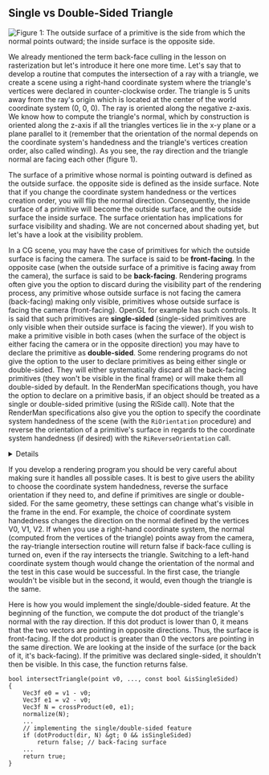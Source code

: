 ## Single vs Double-Sided Triangle

![Figure 1: The outside surface of a primitive is the side from which the normal points outward; the inside surface is the opposite side.](/images/ray-triangle/frontback.png?)

We already mentioned the term back-face culling in the lesson on rasterization but let's introduce it here one more time. Let's say that to develop a routine that computes the intersection of a ray with a triangle, we create a scene using a right-hand coordinate system where the triangle's vertices were declared in counter-clockwise order. The triangle is 5 units away from the ray's origin which is located at the center of the world coordinate system (0, 0, 0). The ray is oriented along the negative z-axis. We know how to compute the triangle's normal, which by construction is oriented along the z-axis if all the triangles vertices lie in the x-y plane or a plane parallel to it (remember that the orientation of the normal depends on the coordinate system's handedness and the triangle's vertices creation order, also called winding). As you see, the ray direction and the triangle normal are facing each other (figure 1).

The surface of a primitive whose normal is pointing outward is defined as the outside surface. the opposite side is defined as the inside surface. Note that if you change the coordinate system handedness or the vertices creation order, you will flip the normal direction. Consequently, the inside surface of a primitive will become the outside surface, and the outside surface the inside surface. The surface orientation has implications for surface visibility and shading. We are not concerned about shading yet, but let's have a look at the visibility problem.

In a CG scene, you may have the case of primitives for which the outside surface is facing the camera. The surface is said to be **front-facing**. In the opposite case (when the outside surface of a primitive is facing away from the camera), the surface is said to be **back-facing**. Rendering programs often give you the option to discard during the visibility part of the rendering process, any primitive whose outside surface is not facing the camera (back-facing) making only visible, primitives whose outside surface is facing the camera (front-facing). OpenGL for example has such controls. It is said that such primitives are **single-sided** (single-sided primitives are only visible when their outside surface is facing the viewer). If you wish to make a primitive visible in both cases (when the surface of the object is either facing the camera or in the opposite direction) you may have to declare the primitive as **double-sided**. Some rendering programs do not give the option to the user to declare primitives as being either single or double-sided. They will either systematically discard all the back-facing primitives (they won't be visible in the final frame) or will make them all double-sided by default. In the RenderMan specifications though, you have the option to declare on a primitive basis, if an object should be treated as a single or double-sided primitive (using the RiSide call). Note that the RenderMan specifications also give you the option to specify the coordinate system handedness of the scene (with the `RiOrientation` procedure) and reverse the orientation of a primitive's surface in regards to the coordinate system handedness (if desired) with the `RiReverseOrientation` call.

<details>

![](/images/ray-triangle/culling.png?)

The term **back-face bulling** (synonymous with removing if you prefer) means that objects whose normals are pointing away from the view direction will not be drawn to the screen. Turning back-face culling on means that polygons, triangles, surfaces, etc. whose normal are not facing the view direction won't be rendered. Only geometry whose normals are facing the camera will be visible in the final image. This technique can lead to significant speedup (and memory savings) in z-buffer style renderers because it can reduce the number of surfaces being rendered by a pretty large factor (for example for a polygon sphere, in theory, 50% of the faces could be culled). With ray tracing, this feature is not as useful. Generally, with ray tracing, we want geometry in the scene to cast shadows for example, regardless of the orientation of the object's surface with respect to the ray direction however the backface culling option might still be desired for primary rays. If the polygon's surface normal points more than 90 degrees away from the viewing vector (see adjacent figure) then we could avoid testing this polygon for intersections. A simple dot product test between the normal and the view direction is enough to determine if the face should be culled or not. Of course, we don't cull the face if the object it belongs to is declared **double-sided**, and culling back face surfaces when objects are transparent is also not necessarily desirable.

The image above shows the faces (in orange) that will be culled at render time if the object is not transparent, rendered as a single-sided object, and if back-face culling is turned on.
</details>

If you develop a rendering program you should be very careful about making sure it handles all possible cases. It is best to give users the ability to choose the coordinate system handedness, reverse the surface orientation if they need to, and define if primitives are single or double-sided. For the same geometry, these settings can change what's visible in the frame in the end. For example, the choice of coordinate system handedness changes the direction on the normal defined by the vertices V0, V1, V2\. If when you use a right-hand coordinate system, the normal (computed from the vertices of the triangle) points away from the camera, the ray-triangle intersection routine will return false if back-face culling is turned on, even if the ray intersects the triangle. Switching to a left-hand coordinate system though would change the orientation of the normal and the test in this case would be successful. In the first case, the triangle wouldn't be visible but in the second, it would, even though the triangle is the same.

Here is how you would implement the single/double-sided feature. At the beginning of the function, we compute the dot product of the triangle's normal with the ray direction. If this dot product is lower than 0, it means that the two vectors are pointing in opposite directions. Thus, the surface is front-facing. If the dot product is greater than 0 the vectors are pointing in the same direction. We are looking at the inside of the surface (or the back of it, it's back-facing). If the primitive was declared single-sided, it shouldn't then be visible. In this case, the function returns false.

```
bool intersectTriangle(point v0, ..., const bool &isSingleSided)
{
    Vec3f e0 = v1 - v0;
    Vec3f e1 = v2 - v0;
    Vec3f N = crossProduct(e0, e1);
    normalize(N);
    ...
    // implementing the single/double-sided feature
    if (dotProduct(dir, N) &gt; 0 && isSingleSided)
        return false; // back-facing surface
    ...
    return true;
}
```